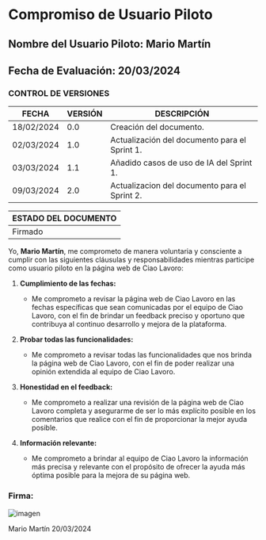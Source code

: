 # Compromiso de Usuario Piloto

## Nombre del Usuario Piloto: Mario Martín
## Fecha de Evaluación: 20/03/2024
### CONTROL DE VERSIONES
| FECHA      | VERSIÓN | DESCRIPCIÓN                                    |
|------------|---------|------------------------------------------------|
| 18/02/2024 | 0.0     | Creación del documento.                        |
| 02/03/2024 | 1.0     | Actualización del documento para el Sprint 1.  |
| 03/03/2024 | 1.1     | Añadido casos de uso de IA del Sprint 1.       |
| 09/03/2024 | 2.0     | Actualizacion del documento para el Sprint 2.  |

|ESTADO DEL DOCUMENTO|
|--------------------|
|Firmado          |

Yo, **Mario Martín**, me comprometo de manera voluntaria y consciente a cumplir con las siguientes cláusulas y responsabilidades mientras participe como usuario piloto en la página web de Ciao Lavoro:

1. **Cumplimiento de las fechas:**
   - Me comprometo a revisar la página web de Ciao Lavoro en las fechas específicas que sean comunicadas por el equipo de Ciao Lavoro, con el fin de brindar un feedback preciso y oportuno que contribuya al continuo desarrollo y mejora de la plataforma.

2. **Probar todas las funcionalidades:**
   - Me comprometo a revisar todas las funcionalidades que nos brinda la página web de Ciao Lavoro, con el fin de poder realizar una opinión extendida al equipo de Ciao Lavoro.

3. **Honestidad en el feedback:**
   - Me comprometo a realizar una revisión de la página web de Ciao Lavoro completa y asegurarme de ser lo más explícito posible en los comentarios que realice con el fin de proporcionar la mejor ayuda posible.

4. **Información relevante:**
   - Me comprometo a brindar al equipo de Ciao Lavoro la información más precisa y relevante con el propósito de ofrecer la ayuda más óptima posible para la mejora de su página web.

### Firma:
![imagen](https://github.com/ciaolavoro/ciao-lavoro/assets/59439742/3f5161e8-d50e-449b-b076-232bb9f2d0e8)

Mario Martín     20/03/2024
